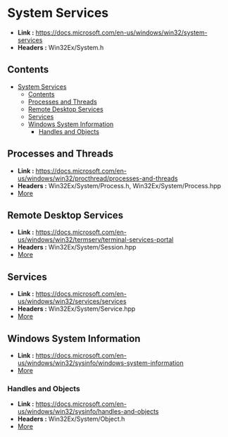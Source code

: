 # System Services

- **Link :** <https://docs.microsoft.com/en-us/windows/win32/system-services>
- **Headers :** Win32Ex/System.h

## Contents

- [System Services](#system-services)
  - [Contents](#contents)
  - [Processes and Threads](#processes-and-threads)
  - [Remote Desktop Services](#remote-desktop-services)
  - [Services](#services)
  - [Windows System Information](#windows-system-information)
    - [Handles and Objects](#handles-and-objects)

## Processes and Threads

- **Link :** <https://docs.microsoft.com/en-us/windows/win32/procthread/processes-and-threads>
- **Headers :** Win32Ex/System/Process.h, Win32Ex/System/Process.hpp
- [More](docs/procthread.md)

## Remote Desktop Services

- **Link :** <https://docs.microsoft.com/en-us/windows/win32/termserv/terminal-services-portal>
- **Headers :** Win32Ex/System/Session.hpp
- [More](docs/termserv.md)

## Services

- **Link :** <https://docs.microsoft.com/en-us/windows/win32/services/services>
- **Headers :** Win32Ex/System/Service.hpp
- [More](docs/services.md)

## Windows System Information

- **Link :** <https://docs.microsoft.com/en-us/windows/win32/sysinfo/windows-system-information>
- [More](docs/sysinfo.md)

### Handles and Objects

- **Link :** <https://docs.microsoft.com/en-us/windows/win32/sysinfo/handles-and-objects>
- **Headers :** Win32Ex/System/Object.h
- [More](docs/sysinfo/handles-and-objects.md)
